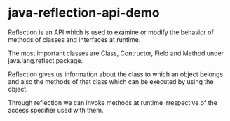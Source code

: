 # java-reflection-api-demo

Reflection is an API which is used to examine or modify the behavior of methods of classes and interfaces at runtime.

The most important classes are Class, Contructor, Field and Method under java.lang.reflect package.

Reflection gives us information about the class to which an object belongs and also the methods 
of that class which can be executed by using the object.

Through reflection we can invoke methods at runtime irrespective of the access specifier used with them.
